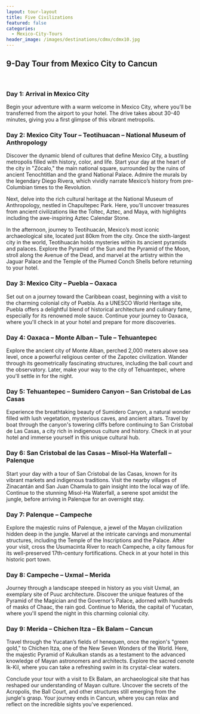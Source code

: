 ```yaml
---
layout: tour-layout
title: Five Civilizations
featured: false
categories:
  - Mexico-City-Tours
header_image: /images/destinations/cdmx/cdmx10.jpg
---
```

## 9-Day Tour from Mexico City to Cancun

&nbsp;

### Day 1: Arrival in Mexico City
Begin your adventure with a warm welcome in Mexico City, where you'll be transferred from the airport to your hotel. The drive takes about 30-40 minutes, giving you a first glimpse of this vibrant metropolis.

### Day 2: Mexico City Tour – Teotihuacan – National Museum of Anthropology
Discover the dynamic blend of cultures that define Mexico City, a bustling metropolis filled with history, color, and life. Start your day at the heart of the city in "Zócalo," the main national square, surrounded by the ruins of ancient Tenochtitlan and the grand National Palace. Admire the murals by the legendary Diego Rivera, which vividly narrate Mexico’s history from pre-Columbian times to the Revolution.

Next, delve into the rich cultural heritage at the National Museum of Anthropology, nestled in Chapultepec Park. Here, you'll uncover treasures from ancient civilizations like the Toltec, Aztec, and Maya, with highlights including the awe-inspiring Aztec Calendar Stone.

In the afternoon, journey to Teotihuacán, Mexico’s most iconic archaeological site, located just 80km from the city. Once the sixth-largest city in the world, Teotihuacán holds mysteries within its ancient pyramids and palaces. Explore the Pyramid of the Sun and the Pyramid of the Moon, stroll along the Avenue of the Dead, and marvel at the artistry within the Jaguar Palace and the Temple of the Plumed Conch Shells before returning to your hotel.

### Day 3: Mexico City – Puebla – Oaxaca
Set out on a journey toward the Caribbean coast, beginning with a visit to the charming colonial city of Puebla. As a UNESCO World Heritage site, Puebla offers a delightful blend of historical architecture and culinary fame, especially for its renowned mole sauce. Continue your journey to Oaxaca, where you'll check in at your hotel and prepare for more discoveries.

### Day 4: Oaxaca – Monte Alban – Tule – Tehuantepec
Explore the ancient city of Monte Alban, perched 2,000 meters above sea level, once a powerful religious center of the Zapotec civilization. Wander through its geometrically fascinating structures, including the ball court and the observatory. Later, make your way to the city of Tehuantepec, where you'll settle in for the night.

### Day 5: Tehuantepec – Sumidero Canyon – San Cristobal de Las Casas
Experience the breathtaking beauty of Sumidero Canyon, a natural wonder filled with lush vegetation, mysterious caves, and ancient altars. Travel by boat through the canyon's towering cliffs before continuing to San Cristobal de Las Casas, a city rich in indigenous culture and history. Check in at your hotel and immerse yourself in this unique cultural hub.

### Day 6: San Cristobal de las Casas – Misol-Ha Waterfall – Palenque
Start your day with a tour of San Cristobal de las Casas, known for its vibrant markets and indigenous traditions. Visit the nearby villages of Zinacantán and San Juan Chamula to gain insight into the local way of life. Continue to the stunning Misol-Ha Waterfall, a serene spot amidst the jungle, before arriving in Palenque for an overnight stay.

### Day 7: Palenque – Campeche
Explore the majestic ruins of Palenque, a jewel of the Mayan civilization hidden deep in the jungle. Marvel at the intricate carvings and monumental structures, including the Temple of the Inscriptions and the Palace. After your visit, cross the Usumacinta River to reach Campeche, a city famous for its well-preserved 17th-century fortifications. Check in at your hotel in this historic port town.

### Day 8: Campeche – Uxmal – Merida
Journey through a landscape steeped in history as you visit Uxmal, an exemplary site of Puuc architecture. Discover the unique features of the Pyramid of the Magician and the Governor’s Palace, adorned with hundreds of masks of Chaac, the rain god. Continue to Merida, the capital of Yucatan, where you'll spend the night in this charming colonial city.

### Day 9: Merida – Chichen Itza – Ek Balam – Cancun
Travel through the Yucatan’s fields of henequen, once the region's "green gold," to Chichen Itza, one of the New Seven Wonders of the World. Here, the majestic Pyramid of Kukulkan stands as a testament to the advanced knowledge of Mayan astronomers and architects. Explore the sacred cenote Ik-Kil, where you can take a refreshing swim in its crystal-clear waters.

Conclude your tour with a visit to Ek Balam, an archaeological site that has reshaped our understanding of Mayan culture. Uncover the secrets of the Acropolis, the Ball Court, and other structures still emerging from the jungle's grasp. Your journey ends in Cancun, where you can relax and reflect on the incredible sights you've experienced.
